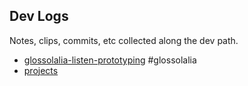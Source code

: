 <!--- HELLO WORLD!!! 
  this page was GENERATED by some tasks.clj!
  so-mind-ya-bizniz. --->




## Dev Logs

Notes, clips, commits, etc collected along the dev path.


* [glossolalia-listen-prototyping](/devlogs/2024-12-11-glossolalia-listen-prototyping.md) #glossolalia
* [projects](/devlogs/projects.md)